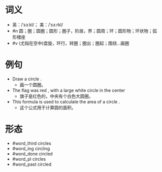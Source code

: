 # 词义
- 英：/ˈsɜːkl/； 美：/ˈsɜːrkl/
- #n 圆；圈；圆圈；圆形；圈子，阶层，界；圆周；环；圆形物；环状物；弧形楼座
- #v (尤指在空中)盘旋，环行，转圈；圈出；圈起；围绕…画圈
# 例句
- Draw a circle .
	- 画一个圆圈。
- The flag was red , with a large white circle in the center
	- 旗子是红色的，中央有个白色大圆圈。
- This formula is used to calculate the area of a circle .
	- 这个公式用于计算圆的面积。
# 形态
- #word_third circles
- #word_ing circling
- #word_done circled
- #word_pl circles
- #word_past circled

